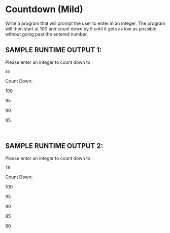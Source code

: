# Countdown (Mild)  

Write a program that will prompt the user to enter in an integer. The program will then start at 100 and count down by 5 until it gets as low as possible without going past the entered number.

## SAMPLE RUNTIME OUTPUT 1:

Please enter an integer to count down to

  ```85```
  
Count Down:

100

95

90

85

<br>

## SAMPLE RUNTIME OUTPUT 2:

Please enter an integer to count down to

  ```78```

Count Down:

100

95

90

85

80
